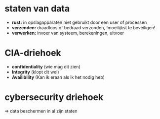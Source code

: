 # staten van data
- __rust:__ in opslagapparaten niet gebruikt door een user of processen
- __verzenden:__ draadloos of bedraad verzonden, !moeilijkst te beveiligen!
- __verwerken:__ invoer van systeem, berekeningen, uitvoer

# CIA-driehoek
- __confidentiality__ (wie mag dit zien)
- __Integrity__ (klopt dit wel)
- __Availibility__ (Kan ik eraan als ik het nodig heb)

# cybersecurity driehoek
=> data beschermen in al zijn staten

